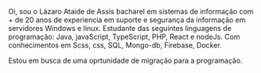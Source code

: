 Oi, sou o Lázaro Ataide de Assis bacharel em sistemas de informação com + de 20 anos de experiencia em suporte e segurança da informação em servidores Windows e linux.
Estudante das seguintes linguagens de programação: Java, javaScript, TypeScript, PHP, React e nodeJs.
Com conhecimentos em Scss, css, SQL, Mongo-db, Firebase, Docker.

Estou em busca de uma oprtunidade de migração para a programação.

 
